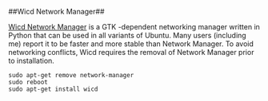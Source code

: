 ##Wicd Network Manager##

[Wicd Network Manager](http://wicd.sourceforget.net/) is a GTK -dependent networking manager written in Python that can be used in all variants of Ubuntu. Many users (including me) report it 
to be faster and more stable than Network Manager. To avoid networking conflicts, Wicd
requires the removal of Network Manager prior to installation.

	sudo apt-get remove network-manager
	sudo reboot
	sudo apt-get install wicd
